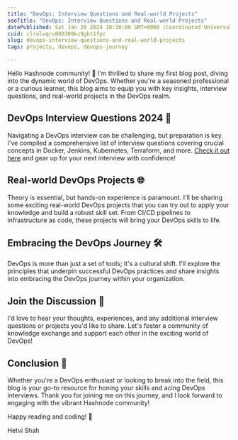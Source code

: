 ```yaml
---
title: "DevOps: Interview Questions and Real-world Projects"
seoTitle: "DevOps: Interview Questions and Real-world Projects"
datePublished: Sat Jan 20 2024 18:30:00 GMT+0000 (Coordinated Universal Time)
cuid: clrolvqru000309kz9ght1fpc
slug: devops-interview-questions-and-real-world-projects
tags: projects, devops, devops-journey

---
```


Hello Hashnode community! 👋 I'm thrilled to share my first blog post, diving into the dynamic world of DevOps. Whether you're a seasoned professional or a curious learner, this blog aims to equip you with key insights, interview questions, and real-world projects in the DevOps realm.

## **DevOps Interview Questions 2024 🚀**

Navigating a DevOps interview can be challenging, but preparation is key. I've compiled a comprehensive list of interview questions covering crucial concepts in Docker, Jenkins, Kubernetes, Terraform, and more. [Check it out here](https://github.com/LondheShubham153/90DaysOfDevOps) and gear up for your next interview with confidence!

## **Real-world DevOps Projects 🌐**

Theory is essential, but hands-on experience is paramount. I'll be sharing some exciting real-world DevOps projects that you can try out to apply your knowledge and build a robust skill set. From CI/CD pipelines to infrastructure as code, these projects will bring your DevOps skills to life.

## **Embracing the DevOps Journey 🛠️**

DevOps is more than just a set of tools; it's a cultural shift. I'll explore the principles that underpin successful DevOps practices and share insights into embracing the DevOps journey within your organization.

## **Join the Discussion 🤖**

I'd love to hear your thoughts, experiences, and any additional interview questions or projects you'd like to share. Let's foster a community of knowledge exchange and support each other in the exciting world of DevOps!

## **Conclusion 🚀**

Whether you're a DevOps enthusiast or looking to break into the field, this blog is your go-to resource for honing your skills and acing DevOps interviews. Thank you for joining me on this journey, and I look forward to engaging with the vibrant Hashnode community!

Happy reading and coding! 🌟

Hetvi Shah